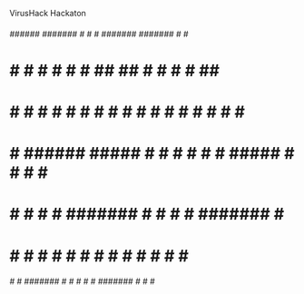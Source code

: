 VirusHack Hackaton


######  ######  #######    #    #     #    ####### #######    #    #     # 
#     # #     # #         # #   ##   ##       #    #         # #   ##   ## 
#     # #     # #        #   #  # # # #       #    #        #   #  # # # # 
#     # ######  #####   #     # #  #  #       #    #####   #     # #  #  # 
#     # #   #   #       ####### #     #       #    #       ####### #     # 
#     # #    #  #       #     # #     #       #    #       #     # #     # 
######  #     # ####### #     # #     #       #    ####### #     # #     # 

